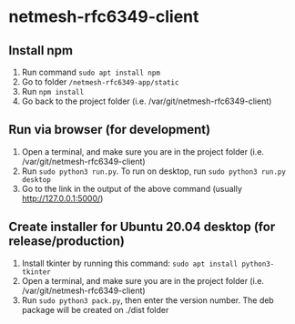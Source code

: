 # netmesh-rfc6349-client

## Install npm
1. Run command `sudo apt install npm`
2. Go to folder `/netmesh-rfc6349-app/static`
3. Run `npm install`
4. Go back to the project folder (i.e. /var/git/netmesh-rfc6349-client)

## Run via browser (for development)
1. Open a terminal, and make sure you are in the project folder (i.e. /var/git/netmesh-rfc6349-client)
2. Run `sudo python3 run.py`. To run on desktop, run `sudo python3 run.py desktop`
3. Go to the link in the output of the above command (usually http://127.0.0.1:5000/)

## Create installer for Ubuntu 20.04 desktop (for release/production)
1. Install tkinter by running this command: `sudo apt install python3-tkinter`
2. Open a terminal, and make sure you are in the project folder (i.e. /var/git/netmesh-rfc6349-client)
3. Run `sudo python3 pack.py`, then enter the version number. The deb package will be created on ./dist folder
